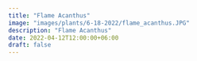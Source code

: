 ```yaml
---
title: "Flame Acanthus"
image: "images/plants/6-18-2022/flame_acanthus.JPG"
description: "Flame Acanthus"
date: 2022-04-12T12:00:00+06:00
draft: false
---
```


